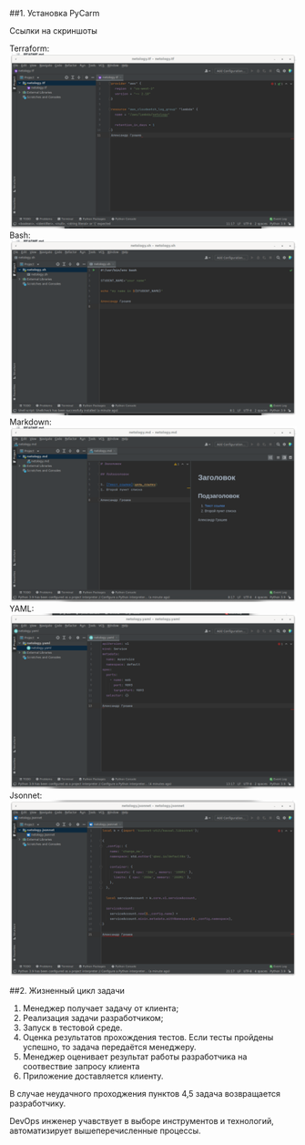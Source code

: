 ##1. Установка PyCarm  

Ссылки на скриншоты

Terraform:![Terraform](img/terraform.png)    
Bash:![Bash](img/bash.png)  
Markdown:![Markdown](img/MarkDown.png)  
YAML:![YAML](img/YAML.png)  
Jsonnet:![jsonnet](img/jsonnet.png)  


##2. Жизненный цикл задачи

1. Менеджер получает задачу от клиента;
2. Реализация задачи разработчиком;
3. Запуск в тестовой среде.
4. Оценка результатов прохождения тестов. Если тесты пройдены успешно, то задача передаётся менеджеру.
5. Менеджер оценивает результат работы разработчика на соотвествие запросу клиента
6. Приложение доставляется клиенту.

В случае неудачного проходжения пунктов 4,5 задача возвращается разработчику.

DevOps инженер учавствует в выборе инструментов и технологий, автоматизирует вышеперечисленные процессы.

